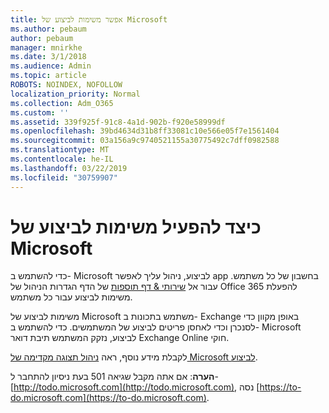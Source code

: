 ```yaml
---
title: אפשר משימות לביצוע של Microsoft
ms.author: pebaum
author: pebaum
manager: mnirkhe
ms.date: 3/1/2018
ms.audience: Admin
ms.topic: article
ROBOTS: NOINDEX, NOFOLLOW
localization_priority: Normal
ms.collection: Adm_O365
ms.custom: ''
ms.assetid: 339f925f-91c8-4a1d-902b-f920e58999df
ms.openlocfilehash: 39bd4634d31b8ff33081c10e566e05f7e1561404
ms.sourcegitcommit: 03a156a9c9740521155a30775492c7dff0982588
ms.translationtype: MT
ms.contentlocale: he-IL
ms.lasthandoff: 03/22/2019
ms.locfileid: "30759907"
---
```

# <a name="how-to-enable-microsoft-to-do"></a>כיצד להפעיל משימות לביצוע של Microsoft

כדי להשתמש ב- Microsoft לביצוע, ניהול עליך לאפשר app בחשבון של כל משתמש. עבור אל [שירותי &amp; דף תוספות](https://portal.office.com/adminportal/home#/Settings/ServicesAndAddIns) של הדף הגדרות הניהול של Office 365 להפעלת משימות לביצוע עבור כל משתמש. 
  
משימות לביצוע של Microsoft משתמש בתכונות ב- Exchange באופן מקוון כדי לסנכרן וכדי לאחסן פריטים לביצוע של המשתמשים. כדי להשתמש ב- Microsoft לביצוע, נזקק המשתמש תיבת דואר Exchange Online חוקי.
  
לקבלת מידע נוסף, ראה [ניהול תצוגה מקדימה של Microsoft לביצוע](https://support.office.com/article/490c1a8c-2333-4952-8125-841afadb9620.aspx).
  
 **הערה**: אם אתה מקבל שגיאה 501 בעת ניסיון להתחבר ל- [http://todo.microsoft.com](http://todo.microsoft.com), נסה [https://to-do.microsoft.com](https://to-do.microsoft.com).
  

